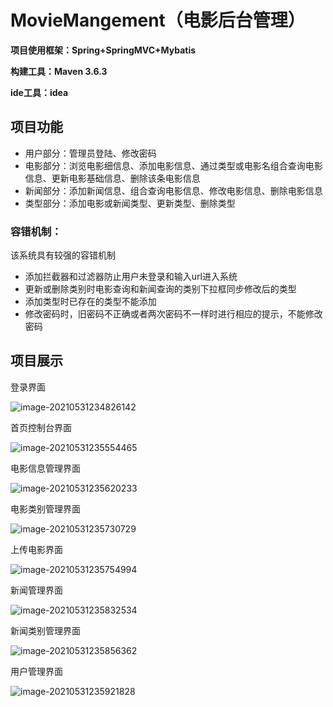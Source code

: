 # MovieMangement（电影后台管理）

**项目使用框架：Spring+SpringMVC+Mybatis**

**构建工具：Maven 3.6.3**

**ide工具：idea**

## 项目功能

+ 用户部分：管理员登陆、修改密码
+ 电影部分：浏览电影细信息、添加电影信息、通过类型或电影名组合查询电影信息、更新电影基础信息、删除该条电影信息
+ 新闻部分：添加新闻信息、组合查询电影信息、修改电影信息、删除电影信息
+ 类型部分：添加电影或新闻类型、更新类型、删除类型

### 容错机制：

该系统具有较强的容错机制

+ 添加拦截器和过滤器防止用户未登录和输入url进入系统
+ 更新或删除类别时电影查询和新闻查询的类别下拉框同步修改后的类型
+ 添加类型时已存在的类型不能添加
+ 修改密码时，旧密码不正确或者两次密码不一样时进行相应的提示，不能修改密码

## 项目展示

登录界面

![image-20210531234826142](https://cdn.jsdelivr.net/gh/banxia-zyh/img/img/20210531234841.png)

首页控制台界面

![image-20210531235554465](https://cdn.jsdelivr.net/gh/banxia-zyh/img/img/20210531235554.png)

电影信息管理界面

![image-20210531235620233](https://cdn.jsdelivr.net/gh/banxia-zyh/img/img/20210531235620.png)

电影类别管理界面

![image-20210531235730729](https://cdn.jsdelivr.net/gh/banxia-zyh/img/img/20210531235731.png)

上传电影界面

![image-20210531235754994](https://cdn.jsdelivr.net/gh/banxia-zyh/img/img/20210531235755.png)

新闻管理界面

![image-20210531235832534](https://cdn.jsdelivr.net/gh/banxia-zyh/img/img/20210531235832.png)

新闻类别管理界面

![image-20210531235856362](https://cdn.jsdelivr.net/gh/banxia-zyh/img/img/20210531235856.png)

用户管理界面

![image-20210531235921828](https://cdn.jsdelivr.net/gh/banxia-zyh/img/img/20210531235922.png)